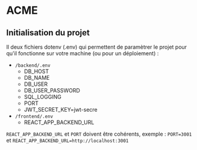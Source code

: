 # ACME

## Initialisation du projet

Il deux fichiers dotenv (.env) qui permettent de paramètrer le projet pour qu'il fonctionne sur votre machine (ou pour un déploiement) :
* `/backend/.env`
  * DB_HOST
  * DB_NAME
  * DB_USER
  * DB_USER_PASSWORD
  * SQL_LOGGING
  * PORT
  * JWT_SECRET_KEY=jwt-secre
* `/frontend/.env`
  * REACT_APP_BACKEND_URL


`REACT_APP_BACKEND_URL` et `PORT` doivent être cohérents, exemple : `PORT=3001` et `REACT_APP_BACKEND_URL=http://localhost:3001`